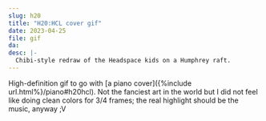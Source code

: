 ```yaml
---
slug: h20
title: "H20:HCL cover gif"
date: 2023-04-25
file: gif
da: 
desc: |-
  Chibi-style redraw of the Headspace kids on a Humphrey raft.
---
```

High-definition gif to go with [a piano cover]({%include url.html%}/piano#h20hcl). Not the fanciest art in the world but I did not feel like doing clean colors for 3/4 frames; the real highlight should be the music, anyway ;V